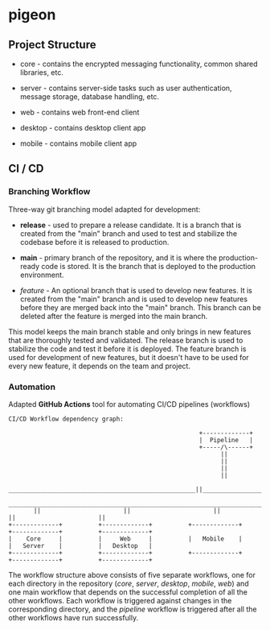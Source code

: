 # pigeon


## Project Structure

* core - contains the encrypted messaging functionality, common shared libraries, etc.

* server - contains server-side tasks such as user authentication, message storage, database handling, etc.

* web - contains web front-end client

* desktop - contains desktop client app

* mobile - contains mobile client app



## CI / CD


### Branching Workflow

Three-way git branching model adapted for development:

* __release__ - used to prepare a release candidate. It is a branch that is created from the "main" branch and used to test and stabilize the codebase before it is released to production.

* __main__ - primary branch of the repository, and it is where the production-ready code is stored. It is the branch that is deployed to the production environment.

* _feature_ - An optional branch that is used to develop new features. It is created from the "main" branch and is used to develop new features before they are merged back into the "main" branch. This branch can be deleted after the feature is merged into the main branch.

This model keeps the main branch stable and only brings in new features that are thoroughly tested and validated. The release branch is used to stabilize the code and test it before it is deployed. The feature branch is used for development of new features, but it doesn't have to be used for every new feature, it depends on the team and project.

### Automation

Adapted __GitHub Actions__ tool for automating CI/CD pipelines (workflows)

```
CI/CD Workflow dependency graph:

                                                     +-------------+
                                                     |  Pipeline   |
                                                     +-----/\------+
                                                           ||
                                                           ||
                                                           ||
                                                           ||
       ____________________________________________________||_______________________________________________
       _____________________________________________________________________________________________________
       ||                       ||                       ||                      ||                       ||
+-------------+          +-------------+          +-------------+          +-------------+          +-------------+
|    Core     |          |     Web     |          |   Mobile    |          |   Server    |          |   Desktop   |
+-------------+          +-------------+          +-------------+          +-------------+          +-------------+
```

The workflow structure above consists of five separate workflows, one for each directory in the repository (_core_, _server_, _desktop_, _mobile_, _web_)
and one main workflow that depends on the successful completion of all the other workflows. Each workflow is triggered against changes in the corresponding directory, and the _pipeline_ workflow is triggered after all the other workflows have run successfully.
